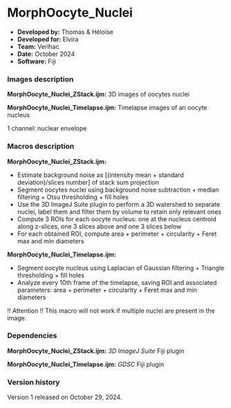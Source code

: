 # MorphOocyte_Nuclei

* **Developed by:** Thomas & Héloïse
* **Developed for:** Elvira
* **Team:** Verlhac
* **Date:** October 2024
* **Software:** Fiji


### Images description

**MorphOocyte_Nuclei_ZStack.ijm:** 3D images of oocytes nuclei

**MorphOocyte_Nuclei_Timelapse.ijm:** Timelapse images of an oocyte nucleus

1 channel: nuclear envelope

### Macros description

**MorphOocyte_Nuclei_ZStack.ijm:**

* Estimate background noise as [(intensity mean + standard deviation)/slices number] of stack sum projection
* Segment oocytes nuclei using background noise subtraction + median filtering + Otsu thresholding + fill holes
* Use the 3D ImageJ Suite plugin to perform a 3D watershed to separate nuclei, label them and filter them by volume to retain only relevant ones
* Compute 3 ROIs for each oocyte nucleus: one at the nucleus centroid along z-slices, one 3 slices above and one 3 slices below
* For each obtained ROI, compute area + perimeter + circularity + Feret max and min diameters

**MorphOocyte_Nuclei_Timelapse.ijm:**

* Segment oocyte nucleus using Laplacian of Gaussian filtering + Triangle thresholding + fill holes
* Analyze every 10th frame of the timelapse, saving ROI and associated parameters: area + perimeter + circularity + Feret max and min diameters

!! Attention !!  This macro will not work if multiple nuclei are present in the image.

### Dependencies

**MorphOocyte_Nuclei_ZStack.ijm:** *3D ImageJ Suite* Fiji plugin

**MorphOocyte_Nuclei_Timelapse.ijm:** *GDSC* Fiji plugin

### Version history

Version 1 released on October 29, 2024.
